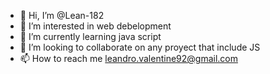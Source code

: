 - 👋 Hi, I’m @Lean-182
- 👀 I’m interested in web debelopment
- 🌱 I’m currently learning java script
- 💞️ I’m looking to collaborate on any proyect that include JS
- 📫 How to reach me leandro.valentine92@gmail.com

<!---
Lean-182/Lean-182 is a ✨ special ✨ repository because its `README.md` (this file) appears on your GitHub profile.
You can click the Preview link to take a look at your changes.
--->
